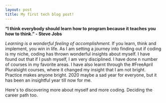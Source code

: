 ```yaml
---
layout: post
title: My first tech blog post!
---
```


**“I think everybody should learn how to program because it teaches you how to think.” - Steve Jobs**

_Learning is a wonderful feeling of accomplishment._ If you learn, think and implement, you win in life. As I am setting a journey into finding out if coding is my niche, coding has thrown wonderful insights about myself. I have found out that if I push myself, I am very disciplined. I have done n number of courses in my favorite areas. I have also learnt through the #FreeApril Pluralsight courses, where it changed my insight that I am not bright. Practice makes anyone bright. 2020 maybe a sad year for everyone, but it has been an insightful year till now for me. 

Here's to discovering more about myself and more coding. Deciding the career path too. 
